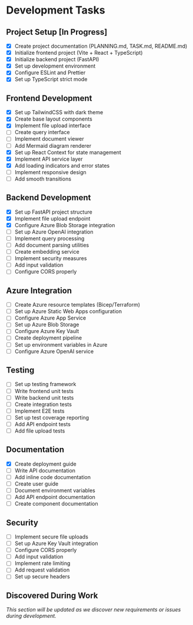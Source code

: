# Development Tasks

## Project Setup [In Progress]

- [x] Create project documentation (PLANNING.md, TASK.md, README.md)
- [x] Initialize frontend project (Vite + React + TypeScript)
- [x] Initialize backend project (FastAPI)
- [x] Set up development environment
- [x] Configure ESLint and Prettier
- [x] Set up TypeScript strict mode

## Frontend Development

- [x] Set up TailwindCSS with dark theme
- [x] Create base layout components
- [x] Implement file upload interface
- [ ] Create query interface
- [ ] Implement document viewer
- [ ] Add Mermaid diagram renderer
- [x] Set up React Context for state management
- [x] Implement API service layer
- [x] Add loading indicators and error states
- [ ] Implement responsive design
- [ ] Add smooth transitions

## Backend Development

- [x] Set up FastAPI project structure
- [x] Implement file upload endpoint
- [x] Configure Azure Blob Storage integration
- [ ] Set up Azure OpenAI integration
- [ ] Implement query processing
- [ ] Add document parsing utilities
- [ ] Create embedding service
- [ ] Implement security measures
- [ ] Add input validation
- [ ] Configure CORS properly

## Azure Integration

- [ ] Create Azure resource templates (Bicep/Terraform)
- [ ] Set up Azure Static Web Apps configuration
- [ ] Configure Azure App Service
- [ ] Set up Azure Blob Storage
- [ ] Configure Azure Key Vault
- [ ] Create deployment pipeline
- [ ] Set up environment variables in Azure
- [ ] Configure Azure OpenAI service

## Testing

- [ ] Set up testing framework
- [ ] Write frontend unit tests
- [ ] Write backend unit tests
- [ ] Create integration tests
- [ ] Implement E2E tests
- [ ] Set up test coverage reporting
- [ ] Add API endpoint tests
- [ ] Add file upload tests

## Documentation

- [x] Create deployment guide
- [ ] Write API documentation
- [ ] Add inline code documentation
- [ ] Create user guide
- [ ] Document environment variables
- [ ] Add API endpoint documentation
- [ ] Create component documentation

## Security

- [ ] Implement secure file uploads
- [ ] Set up Azure Key Vault integration
- [ ] Configure CORS properly
- [ ] Add input validation
- [ ] Implement rate limiting
- [ ] Add request validation
- [ ] Set up secure headers

## Discovered During Work

_This section will be updated as we discover new requirements or issues during development._
